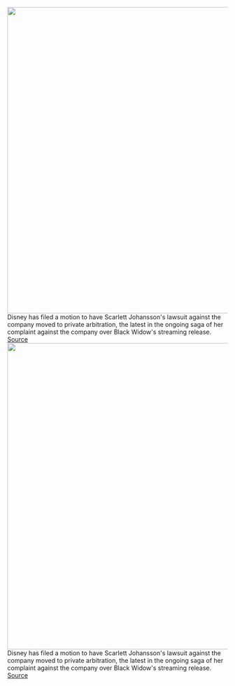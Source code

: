 <img src='https://cdn.vox-cdn.com/thumbor/9BYGXGPkuWMWCs1Iou3Ohbg7UXE=/0x0:4096x2726/1200x800/filters:focal(1774x588:2428x1242)/cdn.vox-cdn.com/uploads/chorus_image/image/69766065/7845a8b610b38e85a4395b809d7764c6_4096x2726_322c95ed.0.jpeg' width='700px' /><br/>
Disney has filed a motion to have Scarlett Johansson's lawsuit against the company moved to private arbitration, the latest in the ongoing saga of her complaint against the company over Black Widow's streaming release.
<a href='https://www.theverge.com/2021/8/23/22638553/disney-black-widow-lawsuit-arbitration-motion-scarlett-johansson'> Source <a/><img src='https://cdn.vox-cdn.com/thumbor/9BYGXGPkuWMWCs1Iou3Ohbg7UXE=/0x0:4096x2726/1200x800/filters:focal(1774x588:2428x1242)/cdn.vox-cdn.com/uploads/chorus_image/image/69766065/7845a8b610b38e85a4395b809d7764c6_4096x2726_322c95ed.0.jpeg' width='700px' /><br/>
Disney has filed a motion to have Scarlett Johansson's lawsuit against the company moved to private arbitration, the latest in the ongoing saga of her complaint against the company over Black Widow's streaming release.
<a href='https://www.theverge.com/2021/8/23/22638553/disney-black-widow-lawsuit-arbitration-motion-scarlett-johansson'> Source <a/>